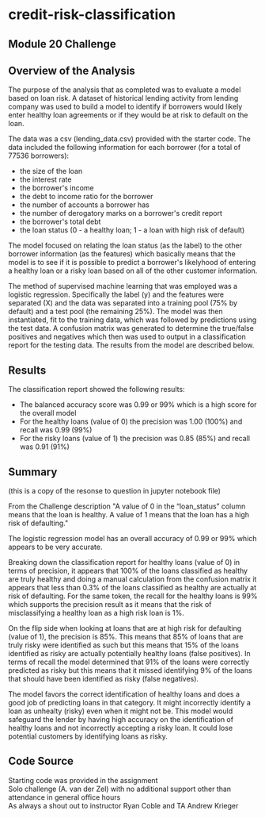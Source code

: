 # credit-risk-classification
## Module 20 Challenge  

## Overview of the Analysis

The purpose of the analysis that as completed was to evaluate a model based on loan risk.  A dataset of historical lending activity from lending company was used to build a model to identify if borrowers would likely enter healthy loan agreements or if they would be at risk to default on the loan.  

The data was a csv (lending_data.csv) provided with the starter code.  The data included the following information for each borrower (for a total of 77536 borrowers):  
* the size of the loan
* the interest rate
* the borrower's income
* the debt to income ratio for the borrower
* the number of accounts a borrower has
* the number of derogatory marks on a borrower's credit report
* the borrower's total debt
* the loan status (0 - a healthy loan; 1 - a loan with high risk of default)

The model focused on relating the loan status (as the label) to the other borrower information (as the features) which basically means that the model is to see if it is possible to predict a borrower's likelyhood of entering a healthy loan or a risky loan based on all of the other customer information.

The method of supervised machine learning that was employed was a logistic regression.  Specifically the label (y) and the features were separated (X) and the data was separated into a training pool (75% by default) and a test pool (the remaining 25%).  The model was then instantiated, fit to the training data, which was followed by predictions using the test data.  A confusion matrix was generated to determine the true/false positives and negatives which then was used to output in a classification report for the testing data.  The results from the model are described below.  

## Results  

The classification report showed the following results:  
* The balanced accuracy score was 0.99 or 99% which is a high score for the overall model  
* For the healthy loans (value of 0) the precision was 1.00 (100%) and recall was 0.99 (99%)  
* For the risky loans (value of 1) the precision was 0.85 (85%) and recall was 0.91 (91%)  

## Summary
(this is a copy of the resonse to question in jupyter notebook file)  

From the Challenge description "A value of 0 in the “loan_status” column means that the loan is healthy. A value of 1 means that the loan has a high risk of defaulting."

The logistic regression model has an overall accuracy of 0.99 or 99% which appears to be very accurate.

Breaking down the classification report for healthy loans (value of 0) in terms of precision, it appears that 100% of the loans classified as healthy are truly healthy and doing a manual calculation from the confusion matrix it appears that less than 0.3% of the loans classified as healthy are actually at risk of defaulting. For the same token, the recall for the healthy loans is 99% which supports the precision result as it means that the risk of misclassifying a healthy loan as a high risk loan is 1%.

On the flip side when looking at loans that are at high risk for defaulting (value of 1), the precision is 85%. This means that 85% of loans that are truly risky were identified as such but this means that 15% of the loans identified as risky are actually potentially healthy loans (false positives). In terms of recall the model determined that 91% of the loans were correctly predicted as risky but this means that it missed identifying 9% of the loans that should have been identified as risky (false negatives).

The model favors the correct identification of healthy loans and does a good job of predicting loans in that category. It might incorrectly identify a loan as unhealty (risky) even when it might not be. This model would safeguard the lender by having high accuracy on the identification of healthy loans and not incorrectly accepting a risky loan. It could lose potential customers by identifying loans as risky.

## Code Source  
Starting code was provided in the assignment  
Solo challenge (A. van der Zel) with no additional support other than attendance in general office hours  
As always a shout out to instructor Ryan Coble and TA Andrew Krieger    
